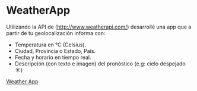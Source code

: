 # WeatherApp
Utilizando la API de (http://www.weatherapi.com/) desarrollé una app que a partir de tu geolocalización informa con:

  * Temperatura en °C (Celsius).
  * Ciudad, Provincia o Estado, País.
  * Fecha y horario en tiempo real.
  * Descripción (con texto e imagen) del pronóstico (e.g: cielo despejado :sunny:)

[Weather App](https://gabrielcerri.github.io/Weather/)


